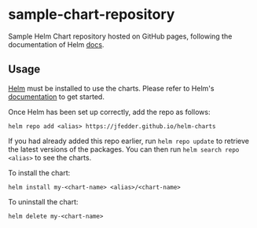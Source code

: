 # sample-chart-repository

Sample Helm Chart repository hosted on GitHub pages, following the documentation of Helm [docs](https://helm.sh/docs/topics/chart_repository).

## Usage

[Helm](https://helm.sh) must be installed to use the charts.  Please refer to
Helm's [documentation](https://helm.sh/docs) to get started.

Once Helm has been set up correctly, add the repo as follows:

```
helm repo add <alias> https://jfedder.github.io/helm-charts
```

If you had already added this repo earlier, run `helm repo update` to retrieve
the latest versions of the packages.  You can then run `helm search repo
<alias>` to see the charts.

To install the <chart-name> chart:

```
helm install my-<chart-name> <alias>/<chart-name>
```

To uninstall the chart:

```
helm delete my-<chart-name>
```